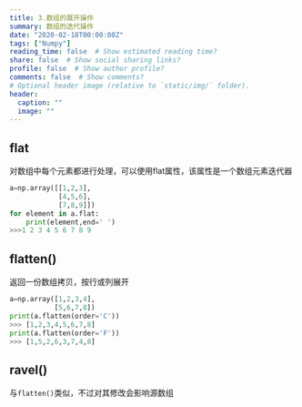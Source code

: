 ```yaml
---
title: 3.数组的展开操作
summary: 数组的迭代操作
date: "2020-02-18T00:00:00Z"
tags: ["Numpy"]
reading_time: false  # Show estimated reading time?
share: false  # Show social sharing links?
profile: false  # Show author profile?
comments: false  # Show comments?
# Optional header image (relative to `static/img/` folder).
header:
  caption: ""
  image: ""
---
```


## flat

对数组中每个元素都进行处理，可以使用flat属性，该属性是一个数组元素迭代器

```python
a=np.array([[1,2,3],
            [4,5,6],
            [7,8,9]])
for element in a.flat:
    print(element,end=' ')
>>>1 2 3 4 5 6 7 8 9
```

## flatten()

返回一份数组拷贝，按行或列展开

```python
a=np.array([1,2,3,4],
           [5,6,7,8])
print(a.flatten(order='C'))
>>> [1,2,3,4,5,6,7,8]
print(a.flatten(order='F'))
>>> [1,5,2,6,3,7,4,8]
```

## ravel()

与`flatten()`类似，不过对其修改会影响源数组